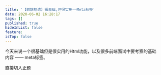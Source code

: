 ```yaml
---
title: '【前端拾遗】很基础,但很实用——Meta标签'
date: 2020-06-02 16:28:17
tags: []
published: true
hideInList: false
feature: 
isTop: false
---
```

今天来说一个很基础但是很实用的Html功能，以及很多前端面试中要考察的基础内容 —— meta标签。

<!-- more -->

直接切入正题